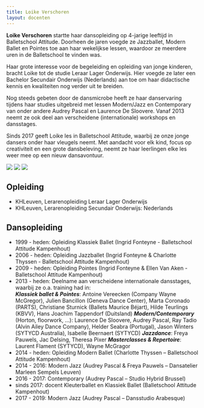 ```yaml
---
title: Loike Verschoren
layout: docenten
---
```

**Loike Verschoren** startte haar dansopleiding op 4-jarige leeftijd in Balletschool Attitude. Doorheen de jaren voegde ze Jazzballet, Modern Ballet en Pointes toe aan haar wekelijkse lessen, waardoor ze meerdere uren in de Balletschool te vinden was. 

Haar grote interesse voor de begeleiding en opleiding van jonge kinderen, bracht Loike tot de studie Leraar Lager Onderwijs. Hier voegde ze later een Bachelor Secundair Onderwijs (Nederlands) aan toe om haar didactische kennis en kwaliteiten nog verder uit te breiden.

Nog steeds gebeten door de dansmicrobe heeft ze haar danservaring tijdens haar studies uitgebreid met lessen Modern/Jazz en Contemporary van onder andere Audrey Pascal en Laurence De Sloovere. Vanaf 2013 neemt ze ook deel aan verscheidene (internationale) workshops en dansstages.

Sinds 2017 geeft Loike les in Balletschool Attitude, waarbij ze onze jonge dansers onder haar vleugels neemt. Met aandacht voor elk kind, focus op creativiteit en een grote dansbeleving, neemt ze haar leerlingen elke les weer mee op een nieuw dansavontuur.

![](/pictures/docenten/loike-verschoren/loike1.jpg)
![](/pictures/docenten/loike-verschoren/loike2.jpg)
![](/pictures/docenten/loike-verschoren/loike3.jpg)

## Opleiding

* KHLeuven, Lerarenopleiding Leraar Lager Onderwijs
* KHLeuven, Lerarenopleiding Secundair Onderwijs: Nederlands

## Dansopleiding

* 1999 - heden: Opleiding Klassiek Ballet (Ingrid Fonteyne - Balletschool Attitude Kampenhout)
* 2006 - heden: Opleiding Jazzballet (Ingrid Fonteyne & Charlotte Thyssen - Balletschool Attitude Kampenhout)
* 2009 - heden: Opleiding Pointes (Ingrid Fonteyne & Ellen Van Aken - Balletschool Attitude Kampenhout)
* 2013 - heden: Deelname aan verscheidene internationale dansstages, waarbij ze o.a. training had in: <br/>
  ***Klassiek ballet & Pointes***: Antoine Vereecken (Company Wayne McGregor), Julien Bancillon (Geneva Dance Center), Marta Coronado (PARTS), Christiane Sturnick (Ballets Maurice Béjart), Hilde Teurlings (KBVV), Hans Joachim Tappendorf (Duitsland)
  ***Modern/Contemporary*** (Horton, floorwork, ...): Laurence De Sloovere, Audrey Pascal, Ray Tadio (Alvin Ailey Dance Company), Helder Seabra (Portugal), Jason Winters (SYTYCD Australia), Isabelle Beernaert (SYTYCD)
  ***Jazzdance***: Freya Pauwels, Jac Delsing, Theresa Pixer
  ***Masterclasses & Repertoire***: Laurent Flament (SYTYCD), Wayne McGragor
* 2014 - heden: Opleiding Modern Ballet (Charlotte Thyssen – Balletschool Attitude Kampenhout)
* 2014 - 2016: Modern Jazz (Audrey Pascal & Freya Pauwels – Dansatelier Marleen Sempels Leuven)
* 2016 - 2017: Contemporary (Audrey Pascal – Studio Hybrid Brussel)
* sinds 2017: docent Kleuterballet en Klassiek Ballet (Balletschool Attitude Kampenhout)
* 2017 - 2019: Modern Jazz (Audrey Pascal – Dansstudio Arabesque)
